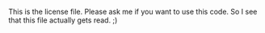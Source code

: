 This is the license file. Please ask me if you want to use this code. So I see that this file actually gets read. ;)
